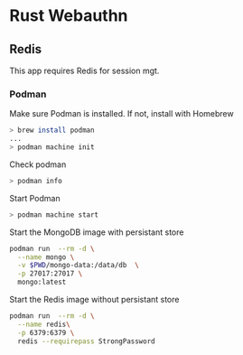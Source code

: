 # Rust Webauthn

## Redis
This app requires Redis for session mgt.  

### Podman
Make sure Podman is installed.  If not, install with Homebrew
````zsh
> brew install podman
...
> podman machine init
````

Check podman
````zsh
> podman info
````

Start Podman 
````zsh
> podman machine start
````

Start the MongoDB image with persistant store
````zsh
podman run  --rm -d \
  --name mongo \
  -v $PWD/mongo-data:/data/db  \
  -p 27017:27017 \
  mongo:latest
````

Start the Redis image without persistant store

````zsh
podman run  --rm -d \
  --name redis\
  -p 6379:6379 \
  redis --requirepass StrongPassword
````